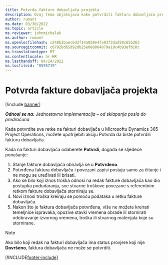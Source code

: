 ```yaml
---
title: Potvrda fakture dobavljača projekta
description: Ovaj tema objašnjava kako potvrditi fakturu dobavljača projekta u Microsoftu Dynamics 365 Project Operations i financijski učinak potvrde fakture dobavljača projekta.
author: rumant
ms.date: 03/30/2022
ms.topic: article
ms.reviewer: johnmichalak
ms.author: rumant
ms.openlocfilehash: c248b3baec6d3f14a020e4fa93f3dad50c65b263
ms.sourcegitcommit: c0792bd65d92db25e0e8864879a19c4b93efb10c
ms.translationtype: MT
ms.contentlocale: hr-HR
ms.lasthandoff: 04/14/2022
ms.locfileid: "8595719"
---
```

# <a name="confirm-a-project-vendor-invoice"></a>Potvrda fakture dobavljača projekta

[!include [banner](../../includes/dataverse-preview.md)]

_**Odnosi se na:** Jednostavna implementacija – od sklapanja posla do predračuna_

Kada potvrdite sve retke na fakturi dobavljača u Microsoftu Dynamics 365 Project Operations, možete upotrijebiti akciju Potvrda da biste potvrdili fakturu dobavljača.

Kada na fakturi dobavljača odaberete **Potvrdi**, događa se sljedeće ponašanje:

1. Stanje fakture dobavljača obnavlja se u **Potvrđeno**.
2. Potvrđena faktura dobavljača i povezani zapisi postaju samo za čitanje i ne mogu se uređivati ili brisati.
3. Ako se bilo koji iznos troška odnosi na redak fakture dobavljača kao dio postupka podudaranja, sve stvarne troškove povezane s referentnim retkom fakture dobavljača storniraju se.
4. Novi iznosi troška kreiraju se pomoću podataka u retku fakture dobavljača.
5. Nakon što je faktura dobavljača potvrđena, više ne možete kreirati temeljnice ispravaka, opozive stavki vremena obrade ili stornirati odobravanje izvornog vremena, troška ili stvarnog materijala koje su stornirane.

> [!NOTE]
> Ako bilo koji redak na fakturi dobavljača ima status provjere koji nije **Dovršeno**, faktura dobavljača ne može se potvrditi.

[!INCLUDE[footer-include](../../includes/footer-banner.md)]
